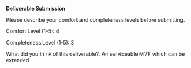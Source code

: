 **Deliverable Submission**

Please describe your comfort and completeness levels before submitting.

Comfort Level (1-5): 4

Completeness Level (1-5): 3

What did you think of this deliverable?: An serviceable MVP which can be extended
